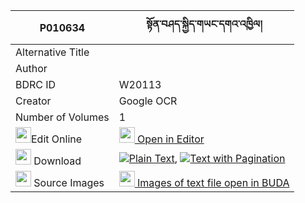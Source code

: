 |P010634|སྟོན་བཤད་སྐྱིད་གཡང་དགའ་འཁྱིལ། 
| --- | --- 
|Alternative Title |
|Author | 
|BDRC ID | W20113
|Creator | Google OCR
|Number of Volumes| 1
|<img width="25" src="https://img.icons8.com/color/25/000000/edit-property.png">Edit Online| [<img width="25" src="https://avatars.githubusercontent.com/u/45091458?s=200&v=4"> Open in Editor](http://editor.openpecha.org/P010634)
|<img width="25" src="https://img.icons8.com/fluent/48/000000/download-2.png"/>  Download | [![](https://img.icons8.com/color/20/000000/txt.png)Plain Text](https://github.com/Openpecha/P010634/releases/download/v1/ton_she_kyi_yang_gakhyil_plain_P010634.zip), [![](https://img.icons8.com/color/20/000000/txt.png)Text with Pagination](https://github.com/Openpecha/P010634/releases/download/v1/ton_she_kyi_yang_gakhyil_pages_P010634.zip)
|<img width="25" src="https://img.icons8.com/plasticine/100/000000/pictures-folder.png"/>  Source Images | [<img width="25" src="https://library.bdrc.io/icons/BUDA-small.svg"> Images of text file open in BUDA](https://library.bdrc.io/show/bdr:W20113)